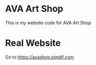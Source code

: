 # AVA Art Shop
This is my website code for AVA Art Shop

# Real Website
Go to https://avashop.simdif.com
